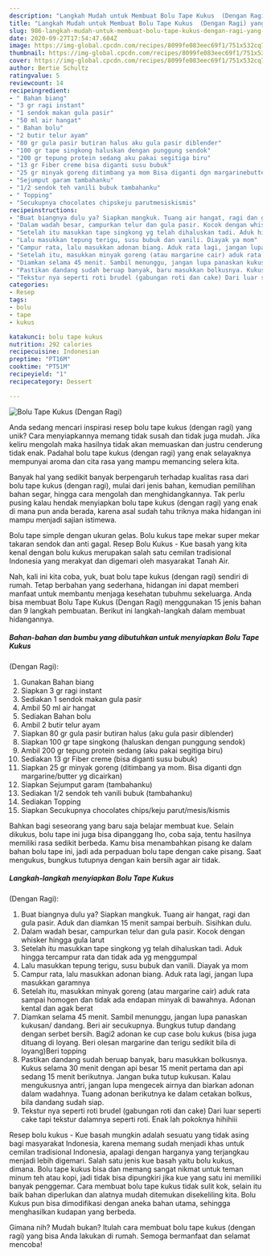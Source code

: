 ```yaml
---
description: "Langkah Mudah untuk Membuat Bolu Tape Kukus  (Dengan Ragi) yang Lezat Sekali"
title: "Langkah Mudah untuk Membuat Bolu Tape Kukus  (Dengan Ragi) yang Lezat Sekali"
slug: 986-langkah-mudah-untuk-membuat-bolu-tape-kukus-dengan-ragi-yang-lezat-sekali
date: 2020-09-27T17:54:47.604Z
image: https://img-global.cpcdn.com/recipes/8099fe083eec69f1/751x532cq70/bolu-tape-kukus-dengan-ragi-foto-resep-utama.jpg
thumbnail: https://img-global.cpcdn.com/recipes/8099fe083eec69f1/751x532cq70/bolu-tape-kukus-dengan-ragi-foto-resep-utama.jpg
cover: https://img-global.cpcdn.com/recipes/8099fe083eec69f1/751x532cq70/bolu-tape-kukus-dengan-ragi-foto-resep-utama.jpg
author: Bertie Schultz
ratingvalue: 5
reviewcount: 14
recipeingredient:
- " Bahan biang"
- "3 gr ragi instant"
- "1 sendok makan gula pasir"
- "50 ml air hangat"
- " Bahan bolu"
- "2 butir telur ayam"
- "80 gr gula pasir butiran halus aku gula pasir diblender"
- "100 gr tape singkong haluskan dengan punggung sendok"
- "200 gr tepung protein sedang aku pakai segitiga biru"
- "13 gr Fiber creme bisa diganti susu bubuk"
- "25 gr minyak goreng ditimbang ya mom Bisa diganti dgn margarinebutter yg dicairkan"
- "Sejumput garam tambahanku"
- "1/2 sendok teh vanili bubuk tambahanku"
- " Topping"
- "Secukupnya chocolates chipskeju parutmesiskismis"
recipeinstructions:
- "Buat biangnya dulu ya? Siapkan mangkuk. Tuang air hangat, ragi dan gula pasir. Aduk dan diamkan 15 menit sampai berbuih. Sisihkan dulu."
- "Dalam wadah besar, campurkan telur dan gula pasir. Kocok dengan whisker hingga gula larut"
- "Setelah itu masukkan tape singkong yg telah dihaluskan tadi. Aduk hingga tercampur rata dan tidak ada yg menggumpal"
- "Lalu masukkan tepung terigu, susu bubuk dan vanili. Diayak ya mom"
- "Campur rata, lalu masukkan adonan biang. Aduk rata lagi, jangan lupa masukkan garamnya"
- "Setelah itu, masukkan minyak goreng (atau margarine cair) aduk rata sampai homogen dan tidak ada endapan minyak di bawahnya. Adonan kental dan agak berat"
- "Diamkan selama 45 menit. Sambil menunggu, jangan lupa panaskan kukusan/ dandang. Beri air secukupnya. Bungkus tutup dandang dengan serbet bersih. Bagi2 adonan ke cup case bolu kukus (bisa juga dituang di loyang. Beri olesan margarine dan terigu sedikit bila di loyang)Beri topping"
- "Pastikan dandang sudah beruap banyak, baru masukkan bolkusnya. Kukus selama 30 menit dengan api besar 15 menit pertama dan api sedang 15 menit berikutnya. Jangan buka tutup kukusan. Kalau mengukusnya antri, jangan lupa mengecek airnya dan biarkan adonan dalam wadahnya. Tuang adonan berikutnya ke dalam cetakan bolkus, bila dandang sudah siap."
- "Tekstur nya seperti roti brudel (gabungan roti dan cake) Dari luar seperti cake tapi tekstur dalamnya seperti roti. Enak lah pokoknya hihihiii"
categories:
- Resep
tags:
- bolu
- tape
- kukus

katakunci: bolu tape kukus 
nutrition: 292 calories
recipecuisine: Indonesian
preptime: "PT16M"
cooktime: "PT51M"
recipeyield: "1"
recipecategory: Dessert

---
```



![Bolu Tape Kukus 
(Dengan Ragi)](https://img-global.cpcdn.com/recipes/8099fe083eec69f1/751x532cq70/bolu-tape-kukus-dengan-ragi-foto-resep-utama.jpg)

Anda sedang mencari inspirasi resep bolu tape kukus 
(dengan ragi) yang unik? Cara menyiapkannya memang tidak susah dan tidak juga mudah. Jika keliru mengolah maka hasilnya tidak akan memuaskan dan justru cenderung tidak enak. Padahal bolu tape kukus 
(dengan ragi) yang enak selayaknya mempunyai aroma dan cita rasa yang mampu memancing selera kita.

Banyak hal yang sedikit banyak berpengaruh terhadap kualitas rasa dari bolu tape kukus 
(dengan ragi), mulai dari jenis bahan, kemudian pemilihan bahan segar, hingga cara mengolah dan menghidangkannya. Tak perlu pusing kalau hendak menyiapkan bolu tape kukus 
(dengan ragi) yang enak di mana pun anda berada, karena asal sudah tahu triknya maka hidangan ini mampu menjadi sajian istimewa.

Bolu tape simple dengan ukuran gelas. Bolu kukus tape mekar super mekar takaran sendok dan anti gagal. Resep Bolu Kukus - Kue basah yang kita kenal dengan bolu kukus merupakan salah satu cemilan tradisional Indonesia yang merakyat dan digemari oleh masyarakat Tanah Air.


Nah, kali ini kita coba, yuk, buat bolu tape kukus 
(dengan ragi) sendiri di rumah. Tetap berbahan yang sederhana, hidangan ini dapat memberi manfaat untuk membantu menjaga kesehatan tubuhmu sekeluarga. Anda bisa membuat Bolu Tape Kukus 
(Dengan Ragi) menggunakan 15 jenis bahan dan 9 langkah pembuatan. Berikut ini langkah-langkah dalam membuat hidangannya.

<!--inarticleads1-->

##### Bahan-bahan dan bumbu yang dibutuhkan untuk menyiapkan Bolu Tape Kukus 
(Dengan Ragi):

1. Gunakan  Bahan biang
1. Siapkan 3 gr ragi instant
1. Sediakan 1 sendok makan gula pasir
1. Ambil 50 ml air hangat
1. Sediakan  Bahan bolu
1. Ambil 2 butir telur ayam
1. Siapkan 80 gr gula pasir butiran halus (aku gula pasir diblender)
1. Siapkan 100 gr tape singkong (haluskan dengan punggung sendok)
1. Ambil 200 gr tepung protein sedang (aku pakai segitiga biru)
1. Sediakan 13 gr Fiber creme (bisa diganti susu bubuk)
1. Siapkan 25 gr minyak goreng (ditimbang ya mom. Bisa diganti dgn margarine/butter yg dicairkan)
1. Siapkan Sejumput garam (tambahanku)
1. Sediakan 1/2 sendok teh vanili bubuk (tambahanku)
1. Sediakan  Topping
1. Siapkan Secukupnya chocolates chips/keju parut/mesis/kismis


Bahkan bagi seseorang yang baru saja belajar membuat kue. Selain dikukus, bolu tape ini juga bisa dipanggang lho, coba saja, tentu hasilnya memiliki rasa sedikit berbeda. Kamu bisa menambahkan pisang ke dalam bahan bolu tape ini, jadi ada perpaduan bolu tape dengan cake pisang. Saat mengukus, bungkus tutupnya dengan kain bersih agar air tidak. 

<!--inarticleads2-->

##### Langkah-langkah menyiapkan Bolu Tape Kukus 
(Dengan Ragi):

1. Buat biangnya dulu ya? Siapkan mangkuk. Tuang air hangat, ragi dan gula pasir. Aduk dan diamkan 15 menit sampai berbuih. Sisihkan dulu.
1. Dalam wadah besar, campurkan telur dan gula pasir. Kocok dengan whisker hingga gula larut
1. Setelah itu masukkan tape singkong yg telah dihaluskan tadi. Aduk hingga tercampur rata dan tidak ada yg menggumpal
1. Lalu masukkan tepung terigu, susu bubuk dan vanili. Diayak ya mom
1. Campur rata, lalu masukkan adonan biang. Aduk rata lagi, jangan lupa masukkan garamnya
1. Setelah itu, masukkan minyak goreng (atau margarine cair) aduk rata sampai homogen dan tidak ada endapan minyak di bawahnya. Adonan kental dan agak berat
1. Diamkan selama 45 menit. Sambil menunggu, jangan lupa panaskan kukusan/ dandang. Beri air secukupnya. Bungkus tutup dandang dengan serbet bersih. Bagi2 adonan ke cup case bolu kukus (bisa juga dituang di loyang. Beri olesan margarine dan terigu sedikit bila di loyang)Beri topping
1. Pastikan dandang sudah beruap banyak, baru masukkan bolkusnya. Kukus selama 30 menit dengan api besar 15 menit pertama dan api sedang 15 menit berikutnya. Jangan buka tutup kukusan. Kalau mengukusnya antri, jangan lupa mengecek airnya dan biarkan adonan dalam wadahnya. Tuang adonan berikutnya ke dalam cetakan bolkus, bila dandang sudah siap.
1. Tekstur nya seperti roti brudel (gabungan roti dan cake) Dari luar seperti cake tapi tekstur dalamnya seperti roti. Enak lah pokoknya hihihiii


Resep bolu kukus - Kue basah mungkin adalah sesuatu yang tidak asing bagi masyarakat Indonesia, karena memang sudah menjadi khas untuk cemilan tradisional Indonesia, apalagi dengan harganya yang terjangkau menjadi lebih digemari. Salah satu jenis kue basah yaitu bolu kukus, dimana. Bolu tape kukus bisa dan memang sangat nikmat untuk teman minum teh atau kopi, jadi tidak bisa dipungkiri jika kue yang satu ini memiliki banyak penggemar. Cara membuat bolu tape kukus tidak sulit kok, selain itu baik bahan diperlukan dan alatnya mudah ditemukan disekeliling kita. Bolu Kukus pun bisa dimodifikasi dengan aneka bahan utama, sehingga menghasilkan kudapan yang berbeda. 

Gimana nih? Mudah bukan? Itulah cara membuat bolu tape kukus 
(dengan ragi) yang bisa Anda lakukan di rumah. Semoga bermanfaat dan selamat mencoba!
